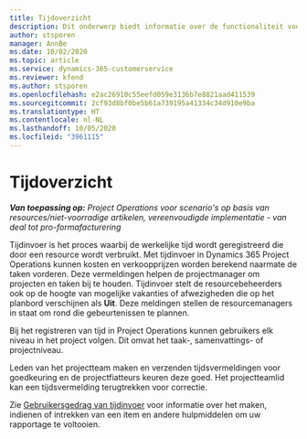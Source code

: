 ```yaml
---
title: Tijdoverzicht
description: Dit onderwerp biedt informatie over de functionaliteit voor Tijd in Dynamics 365 Project Operations.
author: stsporen
manager: AnnBe
ms.date: 10/02/2020
ms.topic: article
ms.service: dynamics-365-customerservice
ms.reviewer: kfend
ms.author: stsporen
ms.openlocfilehash: e2ac26910c55eefd059e3136b7e8821aad411539
ms.sourcegitcommit: 2cf93d8bf0be5b61a739195a41334c34d910e9ba
ms.translationtype: HT
ms.contentlocale: nl-NL
ms.lasthandoff: 10/05/2020
ms.locfileid: "3961115"
---
```

# <a name="time-overview"></a>Tijdoverzicht

_**Van toepassing op:** Project Operations voor scenario's op basis van resources/niet-voorradige artikelen, vereenvoudigde implementatie - van deal tot pro-formafacturering_

Tijdinvoer is het proces waarbij de werkelijke tijd wordt geregistreerd die door een resource wordt verbruikt. Met tijdinvoer in Dynamics 365 Project Operations kunnen kosten en verkoopprijzen worden berekend naarmate de taken vorderen. Deze vermeldingen helpen de projectmanager om projecten en taken bij te houden. Tijdinvoer stelt de resourcebeheerders ook op de hoogte van mogelijke vakanties of afwezigheden die op het planbord verschijnen als **Uit**. Deze meldingen stellen de resourcemanagers in staat om rond die gebeurtenissen te plannen.

Bij het registreren van tijd in Project Operations kunnen gebruikers elk niveau in het project volgen. Dit omvat het taak-, samenvattings- of projectniveau.

Leden van het projectteam maken en verzenden tijdsvermeldingen voor goedkeuring en de projectfiatteurs keuren deze goed. Het projectteamlid kan een tijdsvermelding terugtrekken voor correctie.

Zie [Gebruikersgedrag van tijdinvoer](ui-behavior-time.md) voor informatie over het maken, indienen of intrekken van een item en andere hulpmiddelen om uw rapportage te voltooien.

